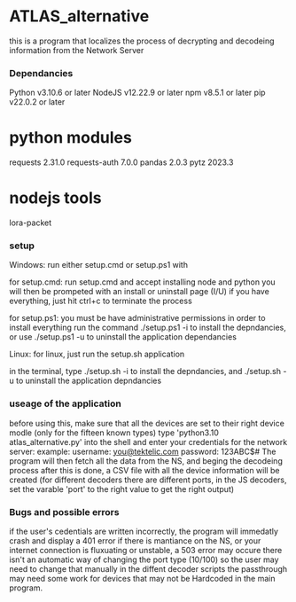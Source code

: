 # ATLAS_alternative
this is a program that localizes the process of decrypting and decodeing information from the Network Server

### Dependancies ###
Python 	v3.10.6 or later
NodeJS 	v12.22.9 or later
npm 	v8.5.1 or later
pip 	v22.0.2 or later

# python modules
requests      	   2.31.0
requests-auth      7.0.0
pandas             2.0.3
pytz               2023.3

# nodejs tools
lora-packet

### setup ###

Windows:
run either setup.cmd or setup.ps1 with

for setup.cmd:
run setup.cmd and accept installing node and python
you will then be prompeted with an install or uninstall page (I/U)
if you have everything, just hit ctrl+c to terminate the process

for setup.ps1:
you must be have administrative permissions in order to install everything
run the command ./setup.ps1 -i to install the depndancies, or use ./setup.ps1 -u to uninstall the application dependancies

Linux:
for linux, just run the setup.sh application

in the terminal, type ./setup.sh -i to install the depndancies, and ./setup.sh -u to uninstall the application depndancies

### useage of the application ###
before using this, make sure that all the devices are set to their right device modle (only for the fifteen known types)
type 'python3.10 atlas_alternative.py' into the shell and enter your credentials for the network server:
example:
username: you@tektelic.com
password: 123ABC$#
The program will then fetch all the data from the NS, and beging the decodeing process
after this is done, a CSV file with all the device information will be created
(for different decoders there are different ports, in the JS decoders, set the varable 'port' to the right value to get the right output)

### Bugs and possible errors ###
if the user's cedentials are written incorrectly, the program will immedatly crash and display a 401 error
if there is mantiance on the NS, or your internet connection is fluxuating or unstable, a 503 error may occure
there isn't an automatic way of changing the port type (10/100) so the user may need to change that manually in the diffent decoder scripts
the passthrough may need some work for devices that may not be Hardcoded in the main program.
